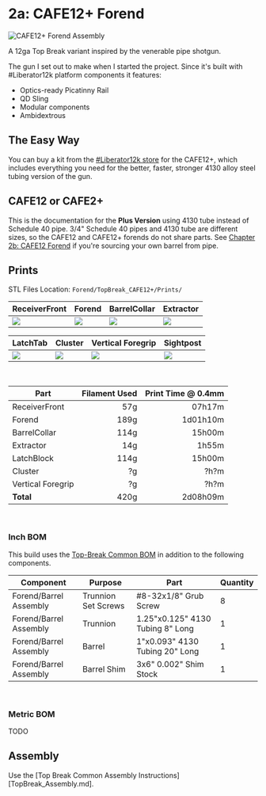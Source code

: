 # 2a: CAFE12+ Forend
![CAFE12+ Forend Assembly](TopBreak_CAFE12+/Assembly_htmldoc.jpg)

A 12ga Top Break variant inspired by the venerable pipe shotgun.

The gun I set out to make when I started the project.
Since it's built with \#Liberator12k platform components it features:

* Optics-ready Picatinny Rail
* QD Sling
* Modular components
* Ambidextrous

## The Easy Way
You can buy a kit from the [\#Liberator12k store](https://liberator12k.com/store/)
for the CAFE12+, which includes everything you need for the
better, faster, stronger 4130 alloy steel tubing version of the gun.

## CAFE12 or CAFE2+
This is the documentation for the **Plus Version** using 4130 tube instead of
Schedule 40 pipe. 3/4" Schedule 40 pipes and 4130 tube are different sizes,
so the CAFE12 and CAFE12+ forends do not share parts.
See [Chapter 2b: CAFE12 Forend](TopBreak_CAFE12.md) if you're sourcing your
own barrel from pipe.

<!-- NEW PAGE -->
## Prints
STL Files Location: `Forend/TopBreak_CAFE12+/Prints/`

|ReceiverFront|Forend|BarrelCollar|Extractor|
|-|-|-|-|
|![](TopBreak_CAFE12+/Prints/ReceiverFront_thumb.jpg)|![](TopBreak_CAFE12+/Prints/Forend_thumb.jpg)|![](TopBreak_CAFE12+/Prints/BarrelCollar_thumb.jpg)|![](TopBreak_CAFE12+/Prints/Extractor_thumb.jpg)|

|LatchTab|Cluster|Vertical Foregrip|Sightpost|
|-|-|-|-|
|![](TopBreak_CAFE12+/Prints/LatchTab_thumb.jpg)|![](TopBreak_CAFE12+/Prints/Cluster_thumb.jpg)|![](TopBreak_CAFE12+/Prints/VerticalForegrip_thumb.jpg)|![](TopBreak_CAFE12+/Prints/Sightpost_thumb.jpg)|
<br/>

| Part              | Filament Used | Print Time @ 0.4mm |
|-------------------|-------------: |------------------: |
| ReceiverFront     | 57g           |             07h17m |
| Forend            | 189g          |           1d01h10m |
| BarrelCollar      | 114g          |             15h00m |
| Extractor         | 14g           |              1h55m |
| LatchBlock        | 114g          |             15h00m |
| Cluster           | ?g            |               ?h?m |
| Vertical Foregrip | ?g            |               ?h?m |
| **Total**         | 420g          |           2d08h09m |
<br/>

<!-- NEW PAGE -->
### Inch BOM
This build uses the [Top-Break Common BOM](TopBreak_BOM.md) in addition to the following components.

| Component                | Purpose                | Part                              | Quantity |
|--------------------------|------------------------|-----------------------------------|----------|
| Forend/Barrel Assembly   | Trunnion Set Screws    | #8-32x1/8" Grub Screw             | 8        |
| Forend/Barrel Assembly   | Trunnion               | 1.25"x0.125" 4130 Tubing 8" Long  | 1        |
| Forend/Barrel Assembly   | Barrel                 | 1"x0.093" 4130 Tubing 20" Long    | 1        |
| Forend/Barrel Assembly   | Barrel Shim            | 3x6" 0.002" Shim Stock            | 1        |
<br/>

### Metric BOM
TODO

## Assembly
Use the [Top Break Common Assembly Instructions][TopBreak_Assembly.md].
